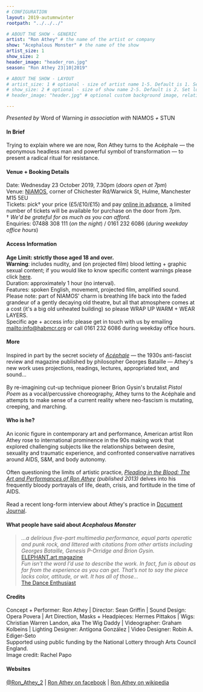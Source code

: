 ```yaml
---
# CONFIGURATION
layout: 2019-autumnwinter
rootpath: "../../../"

# ABOUT THE SHOW - GENERIC
artist: "Ron Athey" # the name of the artist or company
show: "Acephalous Monster" # the name of the show
artist_size: 1
show_size: 2
header_image: "header_ron.jpg"    
season: "Ron Athey 23|10|2019"

# ABOUT THE SHOW - LAYOUT
# artist_size: 1 # optional - size of artist name 1-5. Default is 1. Set longer names to lower values
# show_size: 2 # optional - size of show name 2-5. Default is 2. Set longer names to lower values
# header_image: "header.jpg" # optional custom background image, relative to current page

---
```

*Presented by* Word of Warning *in association with* NIAMOS *+* STUN       
         
#### In Brief      
Trying to explain where we are now, Ron Athey turns to the Acéphale — the eponymous headless man and powerful symbol of transformation — to present a radical ritual for resistance.        
         
#### Venue + Booking Details       
Date: Wednesday 23 October 2019, 7.30pm (*doors open at 7pm*)        
Venue: <a href="http://www.niamos.space" target="_blank">NIAMOS</a>, corner of Chichester Rd/Warwick St, Hulme, Manchester M15 5EU          
Tickets: pick† your price (£5/£10/£15) and pay <a href="http://www.wegottickets.com/sct/GY2C7eQvN8" target="_blank">online in advance</a>, a limited number of tickets will be available for purchase on the door from 7pm.<br>† *We'd be grateful for as much as you can afford.*             
Enquiries: 07488 308 111 (*on the night*) / 0161 232 6086 (*during weekday office hours*)          
          
#### Access Information         
**Age Limit: strictly those aged 18 and over.<br>Warning**: includes nudity, and (on projected film) blood letting + graphic sexual content; if you would like to know specific content warnings please click [here](/warnings).<br>Duration: approximately 1 hour (no interval).<br>Features: spoken English, movement, projected film, amplified sound.<br>Please note: part of NIAMOS' charm is breathing life back into the faded grandeur of a gently decaying old theatre, but all that atmosphere comes at a cost (it's a big old unheated building) so please WRAP UP WARM + WEAR LAYERS.<br>Specific age + access info: please get in touch with us by emailing <mailto:info@habmcr.org> or call 0161 232 6086 during weekday office hours.          
          
#### More         
Inspired in part by the secret society of *<a href="https://en.wikipedia.org/wiki/Ac%C3%A9phale" target="_blank">Acéphale</a>* — the 1930s anti-fascist review and magazine published by philosopher Georges Bataille — Athey's new work uses projections, readings, lectures, appropriated text, and sound…<br><br>By re-imagining cut-up technique pioneer Brion Gysin's brutalist *Pistol Poem* as a vocal/percussive choreography, Athey turns to the Acéphale and attempts to make sense of a current reality where neo-fascism is mutating, creeping, and marching.          
         
#### Who is he?        
An iconic figure in contemporary art and performance, American artist Ron Athey rose to international prominence in the 90s making work that explored challenging subjects like the relationships between desire, sexuality and traumatic experience, and confronted conservative narratives around AIDS, S&M, and body autonomy.<br><br>Often questioning the limits of artistic practice, *<a href="http://www.thisisliveart.co.uk/publishing/pleading-in-the-blood-the-art-of-ron-athey" target="_blank">Pleading in the Blood: The Art and Performances of Ron Athey</a> (published 2013)* delves into his frequently bloody portrayals of life, death, crisis, and fortitude in the time of AIDS.<br><br>Read a recent long-form interview about Athey's practice in <a href="http://www.documentjournal.com/2019/05/blood-christ-and-shock-value-the-gospel-according-to-ron-athey" target="_blank">Document Journal</a>.          
         
#### What people have said about *Acephalous Monster*         
>*…a delirious five-part multimedia performance, equal parts operatic and punk rock, and littered with citations from other artists including Georges Bataille, Genesis P-Orridge and Brion Gysin.*<br><a href="http://elephant.art/notorious-performance-artist-ron-athey-secret-societies-apocalypse" target="_blank">ELEPHANT.art magazine</a><br>*Fun isn’t the word I’d use to describe the work. In fact, fun is about as far from the experience as you can get. That’s not to say the piece lacks color, attitude, or wit. It has all of those…*<br><a href="https://www.dance-enthusiast.com/features/impressionsreviews/view/Ron-Atheys-Acphalous-Monster-Performance-Space-New-York" target="_blank">The Dance Enthusiast</a>     
        
#### Credits          
Concept + Performer: Ron Athey | Director: Sean Griffin | Sound Design: Opera Povera | Art Direction, Masks + Headpieces: Hermes Pittakos | Wigs: Christian Warren Landon, aka The Wig Daddy | Videographer: Graham Kolbeins | Lighting Designer: Antígona González | Video Designer: Robin A. Ediger-Seto<br>Supported using public funding by the National Lottery through Arts Council England.<br>Image credit: Rachel Papo          
         
#### Websites          
<a href="http://twitter.com/Ron_Athey_2" target="_blank">@Ron_Athey_2</a> | <a href="http://www.facebook.com/Ron-Athey-203769179788311" target="_blank">Ron Athey on facebook</a> | <a href="http://en.wikipedia.org/wiki/Ron_Athey" target="_blank">Ron Athey on wikipedia</a>
